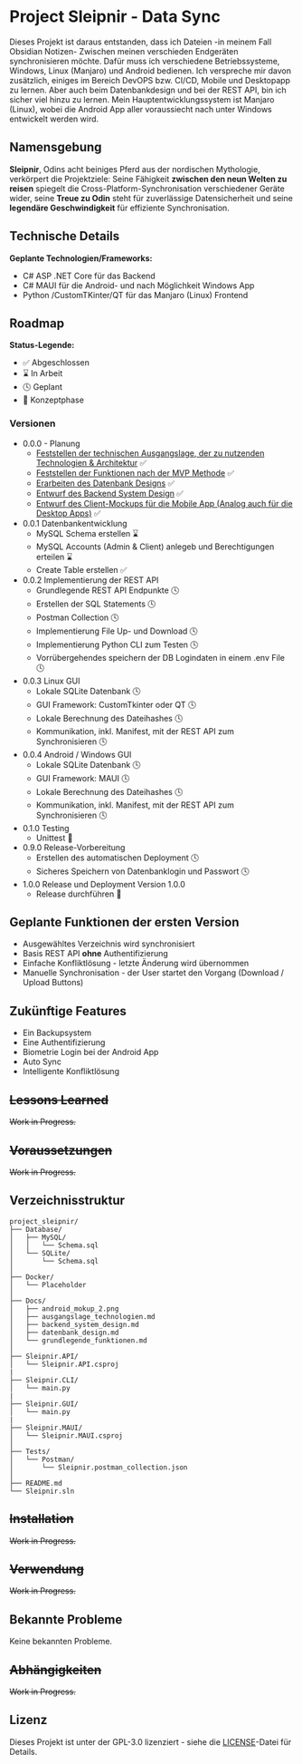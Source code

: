# Project Sleipnir - Data Sync
Dieses Projekt ist daraus entstanden, dass ich Dateien -in meinem Fall Obsidian Notizen- Zwischen meinen verschieden Endgeräten synchronisieren möchte. Dafür muss ich verschiedene Betriebssysteme, Windows, Linux (Manjaro) und Android bedienen.
Ich verspreche mir davon zusätzlich, einiges im Bereich DevOPS bzw. CI/CD, Mobile und Desktopapp zu lernen. Aber auch beim Datenbankdesign und bei der REST API, bin ich sicher viel hinzu zu lernen.
Mein Hauptentwicklungssystem ist Manjaro (Linux), wobei die Android App aller voraussiecht nach unter Windows entwickelt werden wird.
## Namensgebung
**Sleipnir**, Odins acht beiniges Pferd aus der nordischen Mythologie, verkörpert die Projektziele: Seine Fähigkeit **zwischen den neun Welten zu reisen** spiegelt die Cross-Platform-Synchronisation verschiedener Geräte wider, seine **Treue zu Odin** steht für zuverlässige Datensicherheit und seine **legendäre Geschwindigkeit** für effiziente Synchronisation.
## Technische Details
**Geplante Technologien/Frameworks:**
- C# ASP .NET Core für das Backend
- C# MAUI für die Android- und nach Möglichkeit Windows App
- Python /CustomTKinter/QT für das Manjaro (Linux) Frontend
## Roadmap

**Status-Legende:**
- ✅ Abgeschlossen
- ⌛ In Arbeit
- 🕓 Geplant
- 💭 Konzeptphase

### Versionen
- 0.0.0 - Planung
    - [Feststellen der technischen Ausgangslage, der zu nutzenden Technologien & Architektur](Docs/ausgangslage_technologien.md) ✅
    - [Feststellen der Funktionen nach der MVP Methode](Docs/grundlegende_funktionen.md) ✅
    - [Erarbeiten des Datenbank Designs](Docs/datenbank_design.md) ✅
    - [Entwurf des Backend System Design](Docs/backend_system_design.md) ✅
    - [Entwurf des Client-Mockups für die Mobile App (Analog auch für die Desktop Apps)](https://github.com/Sympa1/project_sleipnir-data_sync/blob/master/Docs/android_mokup_2.png) ✅
- 0.0.1 Datenbankentwicklung
    - MySQL Schema erstellen ⌛
    - MySQL Accounts (Admin & Client) anlegeb und Berechtigungen erteilen ⌛
    - Create Table erstellen ✅
- 0.0.2 Implementierung der REST API
    - Grundlegende REST API Endpunkte 🕓
    - Erstellen der SQL Statements 🕓
    - Postman Collection 🕓
    - Implementierung File Up- und Download 🕓
    - Implementierung Python CLI zum Testen 🕓
    - Vorrübergehendes speichern der DB Logindaten in einem .env File 🕓
- 0.0.3 Linux GUI
    - Lokale SQLite Datenbank 🕓
    - GUI Framework: CustomTkinter oder QT 🕓
    - Lokale Berechnung des Dateihashes 🕓
    - Kommunikation, inkl. Manifest, mit der REST API zum Synchronisieren 🕓
- 0.0.4 Android / Windows GUI
    - Lokale SQLite Datenbank 🕓
    - GUI Framework: MAUI 🕓
    - Lokale Berechnung des Dateihashes 🕓
    - Kommunikation, inkl. Manifest, mit der REST API zum Synchronisieren 🕓
- 0.1.0 Testing
    - Unittest 💭
- 0.9.0 Release-Vorbereitung
    - Erstellen des automatischen Deployment 🕓
    - Sicheres Speichern von Datenbanklogin und Passwort 🕓
- 1.0.0 Release und Deployment Version 1.0.0
    - Release durchführen 💭

## Geplante Funktionen der ersten Version
- Ausgewähltes Verzeichnis wird synchronisiert
- Basis REST API **ohne** Authentifizierung
- Einfache Konfliktlösung - letzte Änderung wird übernommen
- Manuelle Synchronisation - der User startet den Vorgang (Download / Upload Buttons)
## Zukünftige Features
- Ein Backupsystem
- Eine Authentifizierung 
- Biometrie Login bei der Android App
- Auto Sync
- Intelligente Konfliktlösung
## ~~Lessons Learned~~
~~Work in Progress.~~
## ~~Voraussetzungen~~
~~Work in Progress.~~
## Verzeichnisstruktur
```
project_sleipnir/
├── Database/
│   ├── MySQL/
│   │   └── Schema.sql
│   └── SQLite/
│       └── Schema.sql
│
├── Docker/
│   └── Placeholder
│
├── Docs/
│   ├── android_mokup_2.png
│   ├── ausgangslage_technologien.md
│   ├── backend_system_design.md
│   ├── datenbank_design.md
│   └── grundlegende_funktionen.md
│
├── Sleipnir.API/
│   └── Sleipnir.API.csproj
|
├── Sleipnir.CLI/
│   └── main.py
|
├── Sleipnir.GUI/
│   └── main.py    
|
├── Sleipnir.MAUI/
│   └── Sleipnir.MAUI.csproj
│
├── Tests/
│   └── Postman/
│       └── Sleipnir.postman_collection.json
│
├── README.md
└── Sleipnir.sln
```
## ~~Installation~~
~~Work in Progress.~~
## ~~Verwendung~~
~~Work in Progress.~~
## Bekannte Probleme
Keine bekannten Probleme.
## ~~Abhängigkeiten~~
~~Work in Progress.~~
## Lizenz
Dieses Projekt ist unter der GPL-3.0 lizenziert - siehe die [LICENSE](LICENSE)-Datei für Details.



